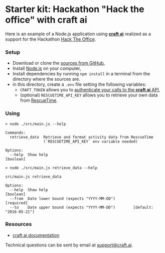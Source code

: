 # Starter kit: Hackathon "Hack the office" with craft ai  #

Here is an example of a Node.js application using [**craft ai**](http://craft.ai)
realized as a support for the Hackathon [Hack The Office](http://hacktheoffice.bemyapp.com).

### Setup ###

- Download or clone the [sources from GitHub](https://github.com/craft-ai/hackathon-starterkit),
- Install [Node.js](https://nodejs.org/en/download/) on your computer,
- Install dependencies by running `npm install` in a terminal from the directory where the sources are.
- in this directory, create a `.env` file setting the following variables:
    - `CRAFT_TOKEN` allows you to [authenticate your calls to the **craft ai** API](https://beta.craft.ai/doc#header-authentication),
    - (optional) `RESCUETIME_API_KEY` allows you to retrieve your own data from [RescueTime](https://www.rescuetime.com).

### Using ###

```console
> node ./src/main.js --help

Commands:
  retrieve_data  Retrieve and format activity data from RescueTime
                 (`RESCUETIME_API_KEY` env variable needed)

Options:
  --help  Show help                                                    [boolean]
```

```console
> node ./src/main.js retrieve_data --help

src/main.js retrieve_data

Options:
  --help  Show help                                                    [boolean]
  --from  Date lower bound (expects "YYYY-MM-DD")                     [required]
  --to    Date upper bound (expects "YYYY-MM-DD")        [default: "2016-05-21"]
```

### Resources ###

- [craft ai documentation](https://beta.craft.ai)

Technical questions can be sent by email at [support@craft.ai]('mailto:support@craft.ai').
